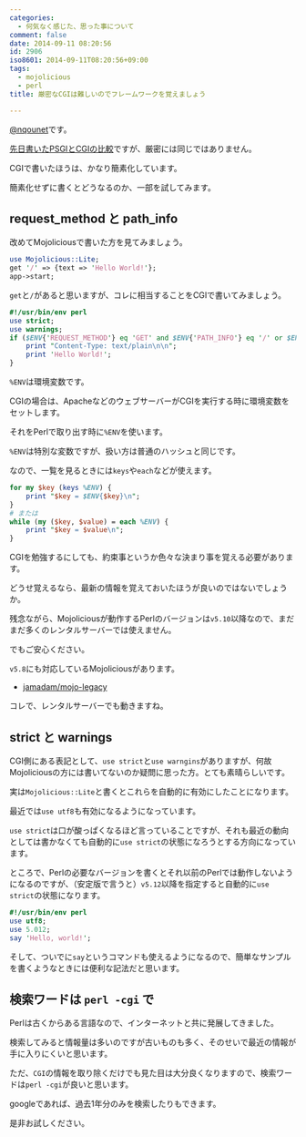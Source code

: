 ```yaml
---
categories:
  - 何気なく感じた、思った事について
comment: false
date: 2014-09-11 08:20:56
id: 2906
iso8601: 2014-09-11T08:20:56+09:00
tags:
  - mojolicious
  - perl
title: 厳密なCGIは難しいのでフレームワークを覚えましょう

---
```


<p><a href="https://twitter.com/nqounet">@nqounet</a>です。</p>

<p><a href="http://www.nishimiyahara.net/2014/09/09/084202">先日書いたPSGIとCGIの比較</a>ですが、厳密には同じではありません。</p>

<p>CGIで書いたほうは、かなり簡素化しています。</p>

<p>簡素化せずに書くとどうなるのか、一部を試してみます。</p>



<h2>request_method と path_info</h2>

<p>改めてMojoliciousで書いた方を見てみましょう。</p>

```perl
use Mojolicious::Lite;
get '/' => {text => 'Hello World!'};
app->start;
```

<p><code>get</code>と<code>/</code>があると思いますが、コレに相当することをCGIで書いてみましょう。</p>

```perl
#!/usr/bin/env perl
use strict;
use warnings;
if ($ENV{'REQUEST_METHOD'} eq 'GET' and $ENV{'PATH_INFO'} eq '/' or $ENV{'PATH_INFO'} eq '') {
    print "Content-Type: text/plain\n\n";
    print 'Hello World!';
}
```

<p><code>%ENV</code>は環境変数です。</p>

<p>CGIの場合は、ApacheなどのウェブサーバーがCGIを実行する時に環境変数をセットします。</p>

<p>それをPerlで取り出す時に<code>%ENV</code>を使います。</p>

<p><code>%ENV</code>は特別な変数ですが、扱い方は普通のハッシュと同じです。</p>

<p>なので、一覧を見るときには<code>keys</code>や<code>each</code>などが使えます。</p>

```perl
for my $key (keys %ENV) {
    print "$key = $ENV{$key}\n";
}
# または
while (my ($key, $value) = each %ENV) {
    print "$key = $value\n";
}
```

<p>CGIを勉強するにしても、約束事というか色々な決まり事を覚える必要があります。</p>

<p>どうせ覚えるなら、最新の情報を覚えておいたほうが良いのではないでしょうか。</p>

<p>残念ながら、Mojoliciousが動作するPerlのバージョンは<code>v5.10</code>以降なので、まだまだ多くのレンタルサーバーでは使えません。</p>

<p>でもご安心ください。</p>

<p><code>v5.8</code>にも対応しているMojoliciousがあります。</p>

<ul>
<li><a href="https://github.com/jamadam/mojo-legacy">jamadam/mojo-legacy</a></li>
</ul>

<p>コレで、レンタルサーバーでも動きますね。</p>

<h2>strict と warnings</h2>

<p>CGI側にある表記として、<code>use strict</code>と<code>use warngins</code>がありますが、何故Mojoliciousの方には書いてないのか疑問に思った方。とても素晴らしいです。</p>

<p>実は<code>Mojolicious::Lite</code>と書くとこれらを自動的に有効にしたことになります。</p>

<p>最近では<code>use utf8</code>も有効になるようになっています。</p>

<p><code>use strict</code>は口が酸っぱくなるほど言っていることですが、それも最近の動向としては書かなくても自動的に<code>use strict</code>の状態になろうとする方向になっています。</p>

<p>ところで、Perlの必要なバージョンを書くとそれ以前のPerlでは動作しないようになるのですが、（安定版で言うと）<code>v5.12</code>以降を指定すると自動的に<code>use strict</code>の状態になります。</p>

```perl
#!/usr/bin/env perl
use utf8;
use 5.012;
say 'Hello, world!';
```

<p>そして、ついでに<code>say</code>というコマンドも使えるようになるので、簡単なサンプルを書くようなときには便利な記法だと思います。</p>

<h2>検索ワードは <code>perl -cgi</code> で</h2>

<p>Perlは古くからある言語なので、インターネットと共に発展してきました。</p>

<p>検索してみると情報量は多いのですが古いものも多く、そのせいで最近の情報が手に入りにくいと思います。</p>

<p>ただ、<code>CGI</code>の情報を取り除くだけでも見た目は大分良くなりますので、検索ワードは<code>perl -cgi</code>が良いと思います。</p>

<p>googleであれば、過去1年分のみを検索したりもできます。</p>

<p>是非お試しください。</p>
    	